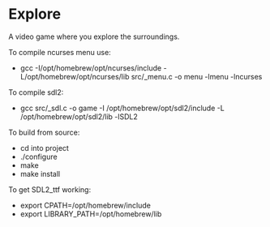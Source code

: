 # Explore

A video game where you explore the surroundings.

To compile ncurses menu use:
- gcc -I/opt/homebrew/opt/ncurses/include -L/opt/homebrew/opt/ncurses/lib src/_menu.c -o menu -lmenu -lncurses

To compile sdl2:
- gcc src/_sdl.c -o game -I /opt/homebrew/opt/sdl2/include -L /opt/homebrew/opt/sdl2/lib -lSDL2


To build from source:
- cd into project
- ./configure
- make
- make install

To get SDL2_ttf working:
- export CPATH=/opt/homebrew/include
- export LIBRARY_PATH=/opt/homebrew/lib
